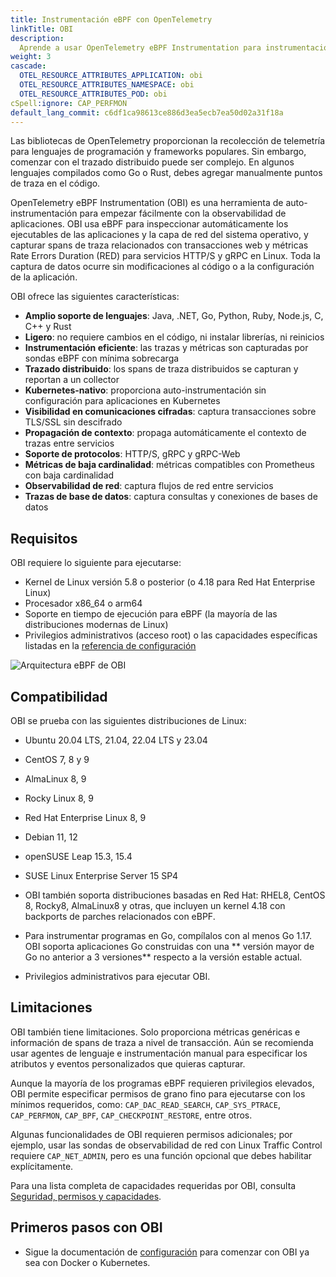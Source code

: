 ```yaml
---
title: Instrumentación eBPF con OpenTelemetry
linkTitle: OBI
description:
  Aprende a usar OpenTelemetry eBPF Instrumentation para instrumentación automática.
weight: 3
cascade:
  OTEL_RESOURCE_ATTRIBUTES_APPLICATION: obi
  OTEL_RESOURCE_ATTRIBUTES_NAMESPACE: obi
  OTEL_RESOURCE_ATTRIBUTES_POD: obi
cSpell:ignore: CAP_PERFMON
default_lang_commit: c6df1ca98613ce886d3ea5ecb7ea50d02a31f18a
---
```


Las bibliotecas de OpenTelemetry proporcionan la recolección de telemetría para
lenguajes de programación y frameworks populares. Sin embargo, comenzar con el
trazado distribuido puede ser complejo. En algunos lenguajes compilados como Go
o Rust, debes agregar manualmente puntos de traza en el código.

OpenTelemetry eBPF Instrumentation (OBI) es una herramienta de auto-instrumentación
para empezar fácilmente con la observabilidad de aplicaciones. OBI usa eBPF para
inspeccionar automáticamente los ejecutables de las aplicaciones y la capa de
red del sistema operativo, y capturar spans de traza relacionados con
transacciones web y métricas Rate Errors Duration (RED) para servicios
HTTP/S y gRPC en Linux. Toda la captura de datos ocurre sin modificaciones al
código o a la configuración de la aplicación.

OBI ofrece las siguientes características:

- **Amplio soporte de lenguajes**: Java, .NET, Go, Python, Ruby, Node.js, C, C++ y Rust
- **Ligero**: no requiere cambios en el código, ni instalar librerías, ni reinicios
- **Instrumentación eficiente**: las trazas y métricas son capturadas por sondas eBPF con mínima sobrecarga
- **Trazado distribuido**: los spans de traza distribuidos se capturan y reportan a un collector
- **Kubernetes-nativo**: proporciona auto-instrumentación sin configuración para aplicaciones en Kubernetes
- **Visibilidad en comunicaciones cifradas**: captura transacciones sobre TLS/SSL sin descifrado
- **Propagación de contexto**: propaga automáticamente el contexto de trazas entre servicios
- **Soporte de protocolos**: HTTP/S, gRPC y gRPC-Web
- **Métricas de baja cardinalidad**: métricas compatibles con Prometheus con baja cardinalidad
- **Observabilidad de red**: captura flujos de red entre servicios
- **Trazas de base de datos**: captura consultas y conexiones de bases de datos

## Requisitos

OBI requiere lo siguiente para ejecutarse:

- Kernel de Linux versión 5.8 o posterior (o 4.18 para Red Hat Enterprise Linux)
- Procesador x86_64 o arm64
- Soporte en tiempo de ejecución para eBPF (la mayoría de las distribuciones modernas de Linux)
- Privilegios administrativos (acceso root) o las capacidades específicas listadas en la [referencia de configuración](security/)

![Arquitectura eBPF de OBI](./ebpf-arch.svg)

## Compatibilidad

OBI se prueba con las siguientes distribuciones de Linux:

- Ubuntu 20.04 LTS, 21.04, 22.04 LTS y 23.04
- CentOS 7, 8 y 9
- AlmaLinux 8, 9
- Rocky Linux 8, 9
- Red Hat Enterprise Linux 8, 9
- Debian 11, 12
- openSUSE Leap 15.3, 15.4
- SUSE Linux Enterprise Server 15 SP4

- OBI también soporta distribuciones basadas en Red Hat: RHEL8, CentOS 8, Rocky8,
  AlmaLinux8 y otras, que incluyen un kernel 4.18 con backports de parches relacionados con eBPF.

- Para instrumentar programas en Go, compílalos con al menos Go 1.17. OBI soporta
  aplicaciones Go construidas con una ** versión mayor de Go no anterior a 3 versiones**
  respecto a la versión estable actual.
- Privilegios administrativos para ejecutar OBI.

## Limitaciones

OBI también tiene limitaciones. Solo proporciona métricas genéricas e información
de spans de traza a nivel de transacción. Aún se recomienda usar agentes de lenguaje
e instrumentación manual para especificar los atributos y eventos personalizados que quieras capturar.

Aunque la mayoría de los programas eBPF requieren privilegios elevados, OBI permite
especificar permisos de grano fino para ejecutarse con los mínimos requeridos, como:
`CAP_DAC_READ_SEARCH`, `CAP_SYS_PTRACE`, `CAP_PERFMON`, `CAP_BPF`,
`CAP_CHECKPOINT_RESTORE`, entre otros.

Algunas funcionalidades de OBI requieren permisos adicionales; por ejemplo, usar las
sondas de observabilidad de red con Linux Traffic Control requiere `CAP_NET_ADMIN`,
pero es una función opcional que debes habilitar explícitamente.

Para una lista completa de capacidades requeridas por OBI, consulta
[Seguridad, permisos y capacidades](security/).

## Primeros pasos con OBI

- Sigue la documentación de [configuración](setup/) para comenzar con OBI ya sea con
  Docker o Kubernetes.
